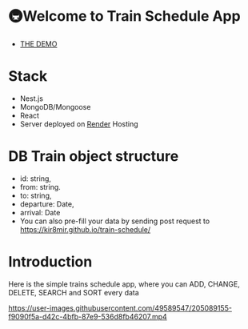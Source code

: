 # 🚇Welcome to Train Schedule App
- [THE DEMO](https://kir8mir.github.io/train-schedule/)

# Stack
- Nest.js
- MongoDB/Mongoose
- React
- Server deployed on [Render](https://dashboard.render.com/) Hosting

# DB Train object structure
  - id: string,
  - from: string.
  - to: string,
  - departure: Date,
  - arrival: Date
  - You can also pre-fill your data by sending post request to https://kir8mir.github.io/train-schedule/

# Introduction
Here is the simple trains schedule app, where you can ADD, CHANGE, DELETE, SEARCH and SORT every data 


https://user-images.githubusercontent.com/49589547/205089155-f9090f5a-d42c-4bfb-87e9-536d8fb46207.mp4

